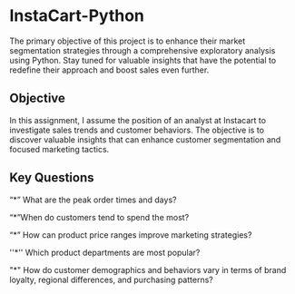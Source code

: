 # InstaCart-Python
The primary objective of this project is to enhance their market segmentation strategies through a comprehensive exploratory analysis using Python. Stay tuned for valuable insights that have the potential to redefine their approach and boost sales even further.
## Objective

In this assignment, I assume the position of an analyst at Instacart to investigate sales trends and customer behaviors. The objective is to discover valuable insights that can enhance customer segmentation and focused marketing tactics.
## Key Questions

“*” What are the peak order times and days?

“*”When do customers tend to spend the most?

“*” How can product price ranges improve marketing strategies?

''*'' Which product departments are most popular?

"*" How do customer demographics and behaviors vary in terms of brand loyalty, regional differences, and purchasing patterns?
